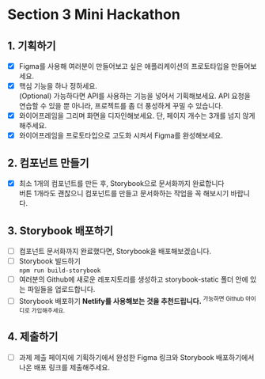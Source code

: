 # Section 3 Mini Hackathon

## 1. 기획하기
- [x] Figma를 사용해 여러분이 만들어보고 싶은 애플리케이션의 프로토타입을 만들어보세요.
- [x] 핵심 기능을 하나 정하세요. <br/>(Optional) 가능하다면 API를 사용하는 기능을 넣어서 기획해보세요. API 요청을 연습할 수 있을 뿐 아니라, 프로젝트를 좀 더 풍성하게 꾸밀 수 있습니다.
- [x] 와이어프레임을 그리며 화면을 디자인해보세요. 단, 페이지 개수는 3개를 넘지 않게 해주세요.
- [x] 와이어프레임을 프로토타입으로 고도화 시켜서 Figma를 완성해보세요.
## 2. 컴포넌트 만들기
- [x] 최소 1개의 컴포넌트를 만든 후, Storybook으로 문서화까지 완료합니다<br/>  버튼 1개라도 괜찮으니 컴포넌트를 만들고 문서화하는 작업을 꼭 해보시기 바랍니다.

## 3. Storybook 배포하기
- [ ] 컴포넌트 문서화까지 완료했다면, Storybook을 배포해보겠습니다.
- [ ] Storybook 빌드하기 <br/> ```npm run build-storybook```
- [ ] 여러분의 Github에 새로운 레포지토리를 생성하고 storybook-static 폴더 안에 있는 파일들을 업로드합니다.
- [ ] Storybook 배포하기 **Netlify를 사용해보는 것을 추천드립니다.**<sup> 가능하면 Github 아이디로 가입해주세요.</sup>

## 4. 제출하기
- [ ]  과제 제출 페이지에 기획하기에서 완성한 Figma 링크와 Storybook 배포하기에서 나온 배포 링크를 제출해주세요.